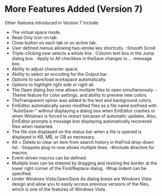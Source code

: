 # More Features Added (Version 7)

Other features introduced in Version 7 include:

- The virtual space mode.
- Read Only icon on tab.
- Close button on each tab or on active tab.
- User defined menus allowing two-stroke key shortcuts.
-Smooth Scroll
- Triple-clicking now selects a whole line.
-Column text box in the Jump dialog box.
-Apply to All checkbox in theSave changes to ... message box.
- Ability to adjust character space.
- Ability to select an encoding for the Output bar.
- Options to save/load workspace automatically.
- Options to highlight right side or right all.
- The Open dialog box now allows multiple files to open simultaneously.
-Theme feature for color settings, and ability to preview new colors.
- TheTransparent option was added to the text and background colors.
- EmEditor automatically saves modified files as a file name prefixed with "AutoSave-" without displaying a dialog box when EmEditor crashes or when Windows is forced to restart because of automatic updates. Also, EmEditor prompts a
message box displaying automatically recovered files when restarted.
- The file size displayed on the status bar when a file is opened is displayed in KB, MB, or GB as necessary.
- Alt + Delete to clear an item from search history in theFind drop-down list.
-Snippets plug-in now allows multiple lines.
-#include directive for macros.
- Event-driven macros can be defined.
- Multiple lines can be entered by dragging and resizing the border at the lower right corner of the Find/Replace dialog.
-Wrap Indent can be specified.
- Under Windows Vista,Open/Save As dialog boxes are Windows Vista design and allow you to easily access previous versions of the files, which is one of the features of Windows Vista.
